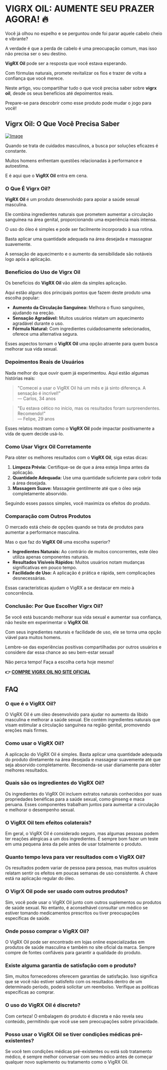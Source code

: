 # VIGRX OIL: AUMENTE SEU PRAZER AGORA! 🔥

Você já olhou no espelho e se perguntou onde foi parar aquele cabelo cheio e vibrante? 

A verdade é que a perda de cabelo é uma preocupação comum, mas isso não precisa ser o seu destino. 

**VigRX Oil** pode ser a resposta que você estava esperando. 

Com fórmulas naturais, promete revitalizar os fios e trazer de volta a confiança que você merece. 

Neste artigo, vou compartilhar tudo o que você precisa saber sobre **vigrx oil**, desde os seus benefícios até depoimentos reais. 

Prepare-se para descobrir como esse produto pode mudar o jogo para você!

## Vigrx Oil: O Que Você Precisa Saber

[![Image](https://www2.sellhealth.com/2/vigoilhorizontal6.gif)](https://gchaffi.com/LET3IUMh)

Quando se trata de cuidados masculinos, a busca por soluções eficazes é constante.

Muitos homens enfrentam questões relacionadas à performance e autoestima.

E é aqui que o **VigRX Oil** entra em cena.

### O Que É Vigrx Oil?

**VigRX Oil** é um produto desenvolvido para apoiar a saúde sexual masculina. 

Ele combina ingredientes naturais que prometem aumentar a circulação sanguínea na área genital, proporcionando uma experiência mais intensa.

O uso do óleo é simples e pode ser facilmente incorporado à sua rotina. 

Basta aplicar uma quantidade adequada na área desejada e massagear suavemente. 

A sensação de aquecimento e o aumento da sensibilidade são notáveis logo após a aplicação.

### Benefícios do Uso de Vigrx Oil

Os benefícios do **VigRX Oil** vão além da simples aplicação. 

Aqui estão alguns dos principais pontos que fazem deste produto uma escolha popular:

- **Aumento da Circulação Sanguínea:** Melhora o fluxo sanguíneo, ajudando na ereção.
- **Sensação Agradável:** Muitos usuários relatam um aquecimento agradável durante o uso.
- **Fórmula Natural:** Com ingredientes cuidadosamente selecionados, oferece uma alternativa segura.
  
Esses aspectos tornam o **VigRX Oil** uma opção atraente para quem busca melhorar sua vida sexual.

### Depoimentos Reais de Usuários

Nada melhor do que ouvir quem já experimentou. Aqui estão algumas histórias reais:

> "Comecei a usar o VigRX Oil há um mês e já sinto diferença. A sensação é incrível!"  
> — Carlos, 34 anos

> "Eu estava cético no início, mas os resultados foram surpreendentes. Recomendo!"  
> — Felipe, 29 anos

Esses relatos mostram como o **VigRX Oil** pode impactar positivamente a vida de quem decide usá-lo.

### Como Usar Vigrx Oil Corretamente

Para obter os melhores resultados com o **VigRX Oil**, siga estas dicas:

1. **Limpeza Prévia:** Certifique-se de que a área esteja limpa antes da aplicação.
2. **Quantidade Adequada:** Use uma quantidade suficiente para cobrir toda a área desejada.
3. **Massagem Suave:** Massageie gentilmente até que o óleo seja completamente absorvido.

Seguindo esses passos simples, você maximiza os efeitos do produto.

### Comparação com Outros Produtos

O mercado está cheio de opções quando se trata de produtos para aumentar a performance masculina. 

Mas o que faz do **VigRX Oil** uma escolha superior?

- **Ingredientes Naturais:** Ao contrário de muitos concorrentes, este óleo utiliza apenas componentes naturais.
- **Resultados Visíveis Rápidos:** Muitos usuários notam mudanças significativas em pouco tempo.
- **Facilidade de Uso:** A aplicação é prática e rápida, sem complicações desnecessárias.

Essas características ajudam o VigRX a se destacar em meio à concorrência.

### Conclusão: Por Que Escolher Vigrx Oil?

Se você está buscando melhorar sua vida sexual e aumentar sua confiança, não hesite em experimentar o **VigRX Oil**.

Com seus ingredientes naturais e facilidade de uso, ele se torna uma opção viável para muitos homens.

Lembre-se das experiências positivas compartilhadas por outros usuários e considere dar essa chance ao seu bem-estar sexual!

Não perca tempo! Faça a escolha certa hoje mesmo!



**👉 [COMPRE VIGRX OIL NO SITE OFICIAL](https://gchaffi.com/LET3IUMh)**

## FAQ

### O que é o VigRX Oil?
O VigRX Oil é um óleo desenvolvido para ajudar no aumento da libido masculina e melhorar a saúde sexual. Ele contém ingredientes naturais que visam estimular a circulação sanguínea na região genital, promovendo ereções mais firmes.

### Como usar o VigRX Oil?
A aplicação do VigRX Oil é simples. Basta aplicar uma quantidade adequada do produto diretamente na área desejada e massagear suavemente até que seja absorvido completamente. Recomenda-se usar diariamente para obter melhores resultados.

### Quais são os ingredientes do VigRX Oil?
Os ingredientes do VigRX Oil incluem extratos naturais conhecidos por suas propriedades benéficas para a saúde sexual, como ginseng e maca peruana. Esses componentes trabalham juntos para aumentar a circulação e melhorar o desempenho sexual.

### O VigRX Oil tem efeitos colaterais?
Em geral, o VigRX Oil é considerado seguro, mas algumas pessoas podem ter reações alérgicas a um dos ingredientes. É sempre bom fazer um teste em uma pequena área da pele antes de usar totalmente o produto.

### Quanto tempo leva para ver resultados com o VigRX Oil?
Os resultados podem variar de pessoa para pessoa, mas muitos usuários relatam sentir os efeitos em poucas semanas de uso consistente. A chave está na aplicação regular do óleo.

### O VigrX Oil pode ser usado com outros produtos?
Sim, você pode usar o VigRX Oil junto com outros suplementos ou produtos de saúde sexual. No entanto, é aconselhável consultar um médico se estiver tomando medicamentos prescritos ou tiver preocupações específicas de saúde.

### Onde posso comprar o VigRX Oil?
O VigRX Oil pode ser encontrado em lojas online especializadas em produtos de saúde masculina e também no site oficial da marca. Sempre compre de fontes confiáveis para garantir a qualidade do produto.

### Existe alguma garantia de satisfação com o produto?
Sim, muitos fornecedores oferecem garantias de satisfação. Isso significa que se você não estiver satisfeito com os resultados dentro de um determinado período, poderá solicitar um reembolso. Verifique as políticas específicas ao comprar.

### O uso do VigRX Oil é discreto?
Com certeza! O embalagem do produto é discreta e não revela seu conteúdo, permitindo que você use sem preocupações sobre privacidade.

### Posso usar o VigRX Oil se tiver condições médicas pré-existentes?
Se você tem condições médicas pré-existentes ou está sob tratamento médico, é sempre melhor conversar com seu médico antes de começar qualquer novo suplemento ou tratamento como o VigRX Oil.